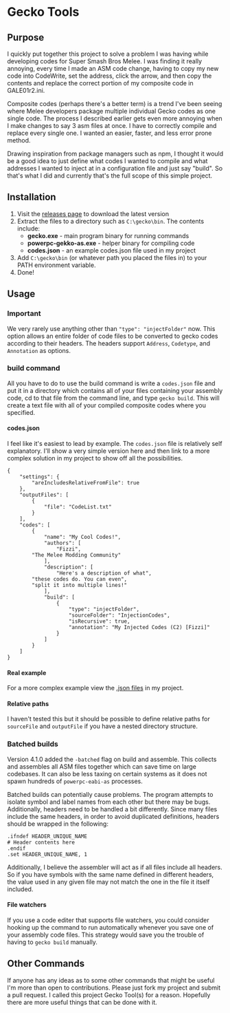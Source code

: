# Gecko Tools
## Purpose
I quickly put together this project to solve a problem I was having while developing codes for Super Smash Bros Melee. I was finding it really annoying, every time I made an ASM code change, having to copy my new code into CodeWrite, set the address, click the arrow, and then copy the contents and replace the correct portion of my composite code in GALE01r2.ini.

Composite codes (perhaps there's a better term) is a trend I've been seeing where Melee developers package multiple individual Gecko codes as one single code. The process I described earlier gets even more annoying when I make changes to say 3 asm files at once. I have to correctly compile and replace every single one. I wanted an easier, faster, and less error prone method.

Drawing inspiration from package managers such as npm, I thought it would be a good idea to just define what codes I wanted to compile and what addresses I wanted to inject at in a configuration file and just say "build". So that's what I did and currently that's the full scope of this simple project.
## Installation
1. Visit the [releases page](https://github.com/JLaferri/gecko/releases) to download the latest version
2. Extract the files to a directory such as `C:\gecko\bin`. The contents include:
	* **gecko.exe** - main program binary for running commands
	* **powerpc-gekko-as.exe** - helper binary for compiling code
	* **codes.json** - an example codes.json file used in my project
3. Add `C:\gecko\bin` (or whatever path you placed the files in) to your PATH environment variable.
4. Done!
## Usage
### Important
We very rarely use anything other than `"type": "injectFolder"` now. This option allows an entire folder of code files to be converted to gecko codes according to their headers. The headers support `Address`, `Codetype`, and `Annotation` as options.
### build command
All you have to do to use the build command is write a `codes.json` file and put it in a directory which contains all of your files containing your assembly code, cd to that file from the command line, and type `gecko build`. This will create a text file with all of your compiled composite codes where you specified.
#### codes.json
I feel like it's easiest to lead by example. The `codes.json` file is relatively self explanatory. I'll show a very simple version here and then link to a more complex solution in my project to show off all the possibilities.

```
{
    "settings": {
        "areIncludesRelativeFromFile": true
    },
    "outputFiles": [
        {
            "file": "CodeList.txt"
        }
    ],
    "codes": [
        {
            "name": "My Cool Codes!",
            "authors": [
                "Fizzi",
		"The Melee Modding Community"
            ],
            "description": [
                "Here's a description of what",
		"these codes do. You can even",
		"split it into multiple lines!"
            ],
            "build": [
                {
                    "type": "injectFolder",
                    "sourceFolder": "InjectionCodes",
                    "isRecursive": true,
                    "annotation": "My Injected Codes (C2) [Fizzi]"
                }
            ]
        }
    ]
}
```
#### Real example
For a more complex example view the [.json files](https://github.com/project-slippi/slippi-ssbm-asm/tree/master) in my project.
#### Relative paths
I haven't tested this but it should be possible to define relative paths for `sourceFile` and `outputFile` if you have a nested directory structure.
### Batched builds
Version 4.1.0 added the `-batched` flag on build and assemble. This collects and assembles all ASM files together which can save time on large codebases. It can also be less taxing on certain systems as it does not spawn hundreds of `powerpc-eabi-as` processes.

Batched builds can potentially cause problems. The program attempts to isolate symbol and label names from each other but there may be bugs. Additionally, headers need to be handled a bit differently. Since many files include the same headers, in order to avoid duplicated definitions, headers should be wrapped in the following:
```
.ifndef HEADER_UNIQUE_NAME
# Header contents here
.endif
.set HEADER_UNIQUE_NAME, 1
```

Additionally, I believe the assembler will act as if all files include all headers. So if you have symbols with the same name defined in different headers, the value used in any given file may not match the one in the file it itself included.
#### File watchers
If you use a code editer that supports file watchers, you could consider hooking up the command to run automatically whenever you save one of your assembly code files. This strategy would save you the trouble of having to `gecko build` manually.
## Other Commands
If anyone has any ideas as to some other commands that might be useful I'm more than open to contributions. Please just fork my project and submit a pull request. I called this project Gecko Tool(s) for a reason. Hopefully there are more useful things that can be done with it.
